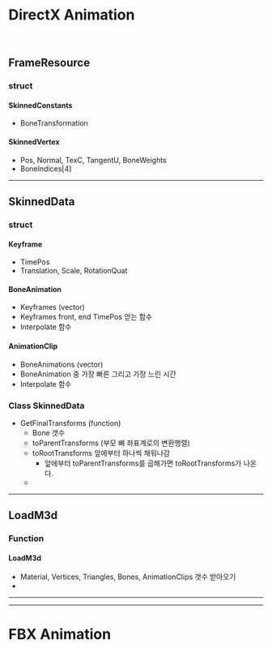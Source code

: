 # DirectX Animation

<br>

## FrameResource
### struct
#### SkinnedConstants
- BoneTransformation

#### SkinnedVertex
- Pos,  Normal, TexC, TangentU, BoneWeights
- BoneIndices[4]

---

## SkinnedData
### struct
#### Keyframe
- TimePos
- Translation, Scale, RotationQuat

#### BoneAnimation
- Keyframes (vector)
- Keyframes front, end TimePos 얻는 함수
- Interpolate 함수

#### AnimationClip
- BoneAnimations (vector)
- BoneAnimation 중 가장 빠른 그리고 가장 느린 시간
- Interpolate 함수

### Class SkinnedData
- GetFinalTransforms (function)
    - Bone 갯수
    - toParentTransforms (부모 뼈 좌표계로의 변환행렬)
    - toRootTransforms 앞에부터 하나씩 채워나감
        - 앞에부터 toParentTransforms를 곱해가면 toRootTransforms가 나온다.
    - 

---

## LoadM3d
### Function
#### LoadM3d
- Material, Vertices, Triangles, Bones, AnimationClips 갯수 받아오기
- 

---
---

# FBX Animation
